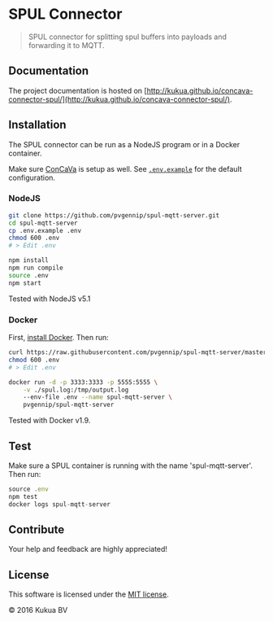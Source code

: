 # SPUL Connector

> SPUL connector for splitting spul buffers into payloads and forwarding it to MQTT.

## Documentation

The project documentation is hosted on [http://kukua.github.io/concava-connector-spul/](http://kukua.github.io/concava-connector-spul/).

## Installation

The SPUL connector can be run as a NodeJS program or in a Docker container.

Make sure [ConCaVa](https://github.com/kukua/concava) is setup as well.
See [`.env.example`](https://github.com/pvgennip/spul-mqtt-server/tree/master/.env.example) for the default configuration.

### NodeJS

```bash
git clone https://github.com/pvgennip/spul-mqtt-server.git
cd spul-mqtt-server
cp .env.example .env
chmod 600 .env
# > Edit .env

npm install
npm run compile
source .env
npm start
```

Tested with NodeJS v5.1

### Docker

First, [install Docker](http://docs.docker.com/engine/installation/). Then run:

```bash
curl https://raw.githubusercontent.com/pvgennip/spul-mqtt-server/master/.env.example > .env
chmod 600 .env
# > Edit .env

docker run -d -p 3333:3333 -p 5555:5555 \
	-v ./spul.log:/tmp/output.log
	--env-file .env --name spul-mqtt-server \
	pvgennip/spul-mqtt-server
```

Tested with Docker v1.9.

## Test

Make sure a SPUL container is running with the name 'spul-mqtt-server'. Then run:

```js
source .env
npm test
docker logs spul-mqtt-server
```

## Contribute

Your help and feedback are highly appreciated!

## License

This software is licensed under the [MIT license](https://github.com/kukua/concava-connector-spul/blob/master/LICENSE).

© 2016 Kukua BV
